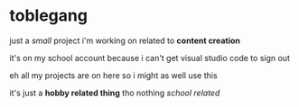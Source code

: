# toblegang

just a *small* project i'm working on related to **content creation**

it's on my school account because i can't get visual studio code to sign out

eh all my projects are on here so i might as well use this

it's just a **hobby related thing** tho nothing *school related*
